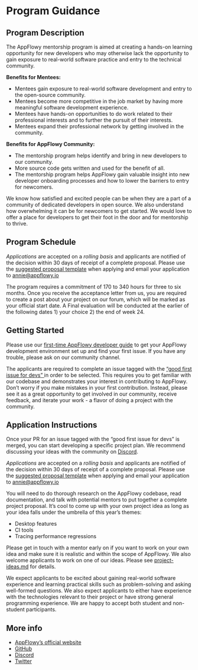 # Program Guidance

## **Program Description**

The AppFlowy mentorship program is aimed at creating a hands-on learning opportunity for new developers who may otherwise lack the opportunity to gain exposure to real-world software practice and entry to the technical community.

**Benefits for Mentees:**

* Mentees gain exposure to real-world software development and entry to the open-source community.
* Mentees become more competitive in the job market by having more meaningful software development experience.
* Mentees have hands-on opportunities to do work related to their professional interests and to further the pursuit of their interests.
* Mentees expand their professional network by getting involved in the community.

**Benefits for AppFlowy Community:**

* The mentorship program helps identify and bring in new developers to our community.
* More source code gets written and used for the benefit of all.
* The mentorship program helps AppFlowy gain valuable insight into new developer onboarding processes and how to lower the barriers to entry for newcomers.

We know how satisfied and excited people can be when they are a part of a community of dedicated developers in open source. We also understand how overwhelming it can be for newcomers to get started. We would love to offer a place for developers to get their foot in the door and for mentorship to thrive.



## Program Schedule

_Applications_ are accepted on a _rolling basis_ and applicants are notified of the decision within 30 days of receipt of a complete proposal. Please use the [suggested proposal template](proposal-template.md) when applying and email your application to annie@appflowy.io&#x20;

The program requires a commitment of 170 to 340 hours for three to six months. Once you receive the acceptance letter from us, you are required to create a post about your project on our forum, which will be marked as your official start date. A Final evaluation will be conducted at the earlier of the following dates 1) your choice 2) the end of week 24.

## **Getting Started**&#x20;

Please use our [first-time AppFlowy developer guide](https://appflowy.gitbook.io/docs/essential-documentation/contribute-to-appflowy/contributing-to-appflowy#your-first-codebase-contribution) to get your AppFlowy development environment set up and find your first issue. If you have any trouble, please ask on our community channel.

The applicants are required to complete an issue tagged with the [“good first issue for devs” ](https://github.com/AppFlowy-IO/AppFlowy/labels/good%20first%20issue%20for%20devs)in order to be selected. This requires you to get familiar with our codebase and demonstrates your interest in contributing to AppFlowy. Don’t worry if you make mistakes in your first contribution. Instead, please see it as a great opportunity to get involved in our community, receive feedback, and iterate your work - a flavor of doing a project with the community.

## Application Instructions&#x20;

Once your PR for an issue tagged with the “good first issue for devs” is merged, you can start developing a specific project plan. We recommend discussing your ideas with the community on [Discord](https://discord.gg/9Q2xaN37tV).

_Applications_ are accepted on a _rolling basis_ and applicants are notified of the decision within 30 days of receipt of a complete proposal. Please use the [suggested proposal template](proposal-template.md) when applying and email your application to annie@appflowy.io

You will need to do thorough research on the AppFlowy codebase, read documentation, and talk with potential mentors to put together a complete project proposal. It’s cool to come up with your own project idea as long as your idea falls under the umbrella of this year’s themes:&#x20;

* Desktop features&#x20;
* CI tools&#x20;
* Tracing performance regressions

Please get in touch with a mentor early on if you want to work on your own idea and make sure it is realistic and within the scope of AppFlowy. We also welcome applicants to work on one of our ideas. Please see [project-ideas.md](../appflowy-mentorship-program/project-ideas.md "mention") for details.

We expect applicants to be excited about gaining real-world software experience and learning practical skills such as problem-solving and asking well-formed questions. We also expect applicants to either have experience with the technologies relevant to their project or have strong general programming experience. We are happy to accept both student and non-student participants.

## More info&#x20;

* [AppFlowy’s official website](https://www.appflowy.io)
* [GitHub](https://github.com/AppFlowy-IO/AppFlowy)
* [Discord](https://discord.gg/9Q2xaN37tV)
* [Twitter](https://twitter.com/appflowy)
